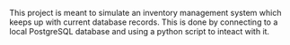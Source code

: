 This project is meant to simulate an inventory management system which keeps up with current database records.
This is done by connecting to a local PostgreSQL database and using a python script to inteact with it. 
